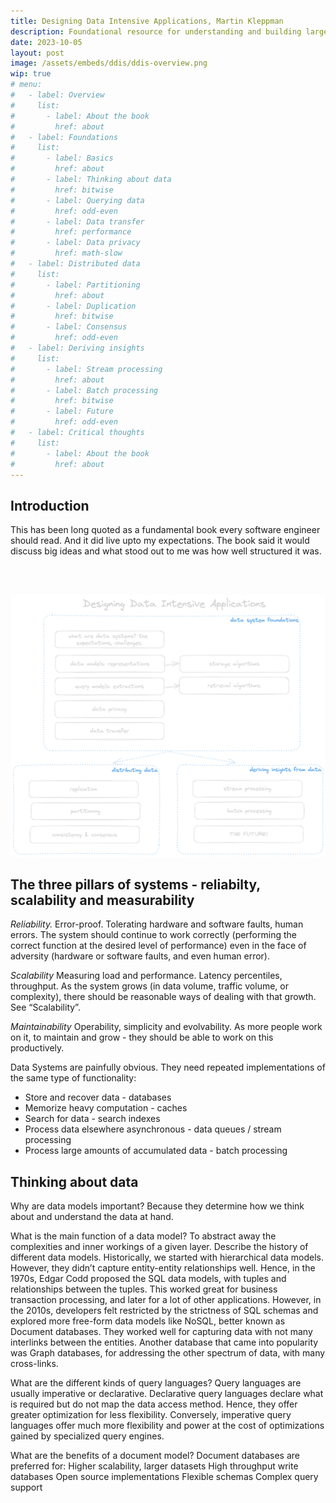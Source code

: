 ```yaml
---
title: Designing Data Intensive Applications, Martin Kleppman
description: Foundational resource for understanding and building large scale systems.
date: 2023-10-05
layout: post
image: /assets/embeds/ddis/ddis-overview.png
wip: true
# menu:
#   - label: Overview
#     list:
#       - label: About the book
#         href: about
#   - label: Foundations
#     list:
#       - label: Basics
#         href: about
#       - label: Thinking about data
#         href: bitwise
#       - label: Querying data
#         href: odd-even
#       - label: Data transfer
#         href: performance
#       - label: Data privacy
#         href: math-slow
#   - label: Distributed data
#     list:
#       - label: Partitioning
#         href: about
#       - label: Duplication
#         href: bitwise
#       - label: Consensus
#         href: odd-even
#   - label: Deriving insights
#     list:
#       - label: Stream processing
#         href: about
#       - label: Batch processing
#         href: bitwise
#       - label: Future
#         href: odd-even
#   - label: Critical thoughts
#     list:
#       - label: About the book
#         href: about
---
```


## Introduction

This has been long quoted as a fundamental book every software engineer should read. And it did live upto my expectations. The book said it would discuss big ideas and what stood out to me was how well structured it was.

<br/><br/>

![Book Overview](/assets/embeds/ddis/ddis-overview.png "Designing Data Intensive Applications, Martin Kleppman")

## The three pillars of systems - reliabilty, scalability and measurability

_Reliability._
Error-proof. Tolerating hardware and software faults, human errors.
The system should continue to work correctly (performing the correct function at the desired level of performance) even in the face of adversity (hardware or software faults, and even human error).

_Scalability_
Measuring load and performance. Latency percentiles, throughput.
As the system grows (in data volume, traffic volume, or complexity), there should be reasonable ways of dealing with that growth. See “Scalability”.

_Maintainability_
Operability, simplicity and evolvability.
As more people work on it, to maintain and grow - they should be able to work on this productively.

Data Systems are painfully obvious. They need repeated implementations of the same type of functionality:

- Store and recover data - databases
- Memorize heavy computation - caches
- Search for data - search indexes
- Process data elsewhere asynchronous - data queues / stream processing
- Process large amounts of accumulated data - batch processing

## Thinking about data

Why are data models important?
Because they determine how we think about and understand the data at hand.

What is the main function of a data model?
To abstract away the complexities and inner workings of a given layer.
Describe the history of different data models.
Historically, we started with hierarchical data models. However, they didn’t capture entity-entity relationships well. Hence, in the 1970s, Edgar Codd proposed the SQL data models, with tuples and relationships between the tuples. This worked great for business transaction processing, and later for a lot of other applications. However, in the 2010s, developers felt restricted by the strictness of SQL schemas and explored more free-form data models like NoSQL, better known as Document databases. They worked well for capturing data with not many interlinks between the entities. Another database that came into popularity was Graph databases, for addressing the other spectrum of data, with many cross-links.

What are the different kinds of query languages?
Query languages are usually imperative or declarative. Declarative query languages declare what is required but do not map the data access method. Hence, they offer greater optimization for less flexibility. Conversely, imperative query languages offer much more flexibility and power at the cost of optimizations gained by specialized query engines.

What are the benefits of a document model?
Document databases are preferred for:
Higher scalability, larger datasets
High throughput write databases
Open source implementations
Flexible schemas
Complex query support
